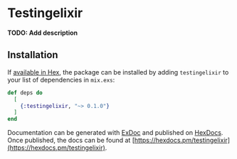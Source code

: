 # Testingelixir

**TODO: Add description**

## Installation

If [available in Hex](https://hex.pm/docs/publish), the package can be installed
by adding `testingelixir` to your list of dependencies in `mix.exs`:

```elixir
def deps do
  [
    {:testingelixir, "~> 0.1.0"}
  ]
end
```

Documentation can be generated with [ExDoc](https://github.com/elixir-lang/ex_doc)
and published on [HexDocs](https://hexdocs.pm). Once published, the docs can
be found at [https://hexdocs.pm/testingelixir](https://hexdocs.pm/testingelixir).

